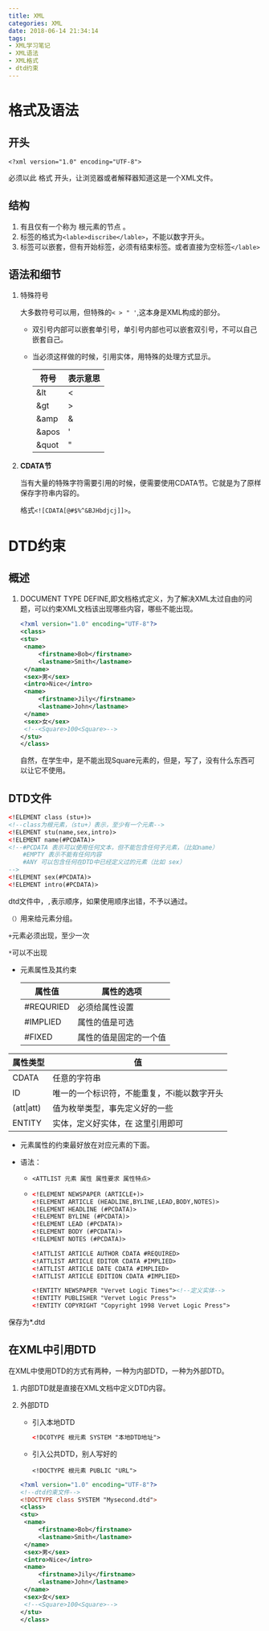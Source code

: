 ```yaml
---
title: XML
categories: XML
date: 2018-06-14 21:34:14
tags:
- XML学习笔记
- XML语法
- XML格式
- dtd约束
---
```


# 格式及语法

## 开头

`<?xml version="1.0" encoding="UTF-8">`

必须以此 格式 开头，让浏览器或者解释器知道这是一个XML文件。

## 结构

1. 有且仅有一个称为 根元素的节点 。
2. 标签的格式为`<lable>discribe</lable>`，不能以数字开头。
3. 标签可以嵌套，但有开始标签，必须有结束标签。或者直接为空标签`</lable>`

## 语法和细节

1. 特殊符号

   大多数符号可以用，但特殊的`< > " '`,这本身是XML构成的部分。

   * 双引号内部可以嵌套单引号，单引号内部也可以嵌套双引号，不可以自己嵌套自己。

   * 当必须这样做的时候，引用实体，用特殊的处理方式显示。

     | 符号    | 表示意思 |
     | ----- | ---- |
     | &lt   | <    |
     | &gt   | >    |
     | &amp  | &    |
     | &apos | '    |
     | &quot | "    |

2. **CDATA节**

   当有大量的特殊字符需要引用的时候，便需要使用CDATA节。它就是为了原样保存字符串内容的。

   格式`<![CDATA[@#$%^&BJHbdjcj]]>`。

# DTD约束

## 概述

1. DOCUMENT TYPE DEFINE,即文档格式定义，为了解决XML太过自由的问题，可以约束XML文档该出现哪些内容，哪些不能出现。

   ```xml
   <?xml version="1.0" encoding="UTF-8"?>
   <class>
   <stu>
   	<name>
   		<firstname>Bob</firstname>
   		<lastname>Smith</lastname>
   	</name>
   	<sex>男</sex>
   	<intro>Nice</intro>
   	<name>
   		<firstname>Jily</firstname>
   		<lastname>John</lastname>
   	</name>
   	<sex>女</sex>
   	<!--<Square>100<Square>-->
   </stu>
   </class>
   ```

   自然，在学生中，是不能出现Square元素的，但是，写了，没有什么东西可以让它不使用。

## DTD文件

```xml
<!ELEMENT class (stu+)>
<!--class为根元素，（stu+）表示，至少有一个元素-->
<!ELEMENT stu(name,sex,intro)>
<!ELEMENT name(#PCDATA)>
<!--#PCDATA 表示可以使用任何文本，但不能包含任何子元素，（比如name）
    #EMPTY 表示不能有任何内容
    #ANY 可以包含任何在DTD中已经定义过的元素（比如 sex）
-->
<!ELEMENT sex(#PCDATA)>
<!ELEMENT intro(#PCDATA)>
```

dtd文件中，`,`表示顺序，如果使用顺序出错，不予以通过。

`（）`用来给元素分组。

`+`元素必须出现，至少一次

`*`可以不出现

* 元素属性及其约束

  | 属性值       | 属性的选项       |
  | --------- | ----------- |
  | #REQURIED | 必须给属性设置     |
  | #IMPLIED  | 属性的值是可选     |
  | #FIXED    | 属性的值是固定的一个值 |

| 属性类型       | 值                      |
| ---------- | ---------------------- |
| CDATA      | 任意的字符串                 |
| ID         | 唯一的一个标识符，不能重复，不i能以数字开头 |
| (att\|att) | 值为枚举类型，事先定义好的一些        |
| ENTITY     | 实体，定义好实体，在 这里引用即可      |

* 元素属性的约束最好放在对应元素的下面。

* 语法：

  * `<ATTLIST 元素 属性 属性要求 属性特点>`


  * ```xml
    <!ELEMENT NEWSPAPER (ARTICLE+)>
    <!ELEMENT ARTICLE (HEADLINE,BYLINE,LEAD,BODY,NOTES)>
    <!ELEMENT HEADLINE (#PCDATA)>
    <!ELEMENT BYLINE (#PCDATA)>
    <!ELEMENT LEAD (#PCDATA)>
    <!ELEMENT BODY (#PCDATA)>
    <!ELEMENT NOTES (#PCDATA)> 

    <!ATTLIST ARTICLE AUTHOR CDATA #REQUIRED>
    <!ATTLIST ARTICLE EDITOR CDATA #IMPLIED>
    <!ATTLIST ARTICLE DATE CDATA #IMPLIED>
    <!ATTLIST ARTICLE EDITION CDATA #IMPLIED>

    <!ENTITY NEWSPAPER "Vervet Logic Times"><!--定义实体-->
    <!ENTITY PUBLISHER "Vervet Logic Press">
    <!ENTITY COPYRIGHT "Copyright 1998 Vervet Logic Press">
    ```

保存为*.dtd

## 在XML中引用DTD

在XML中使用DTD的方式有两种，一种为内部DTD，一种为外部DTD。

1. 内部DTD就是直接在XML文档中定义DTD内容。

2. 外部DTD

   - 引入本地DTD

     ```xml
     <!DCOTYPE 根元素 SYSTEM "本地DTD地址">
     ```

   - 引入公共DTD，别人写好的

     `<!DOCTYPE 根元素 PUBLIC "URL">`

   ```xml
   <?xml version="1.0" encoding="UTF-8"?>
   <!--dtd约束文件-->
   <!DOCTYPE class SYSTEM "Mysecond.dtd">
   <class>
   <stu>
   	<name>
   		<firstname>Bob</firstname>
   		<lastname>Smith</lastname>
   	</name>
   	<sex>男</sex>
   	<intro>Nice</intro>
   	<name>
   		<firstname>Jily</firstname>
   		<lastname>John</lastname>
   	</name>
   	<sex>女</sex>
   	<!--<Square>100<Square>-->
   </stu>
   </class>
   ```






